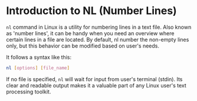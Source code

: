 # Introduction to NL (Number Lines) 

`nl` command in Linux is a utility for numbering lines in a text file. Also known as 'number lines', it can be handy when you need an overview where certain lines in a file are located. By default, nl number the non-empty lines only, but this behavior can be modified based on user's needs.

It follows a syntax like this:

```bash
nl [options] [file_name]
```

If no file is specified, `nl` will wait for input from user's terminal (stdin). Its clear and readable output makes it a valuable part of any Linux user's text processing toolkit.
